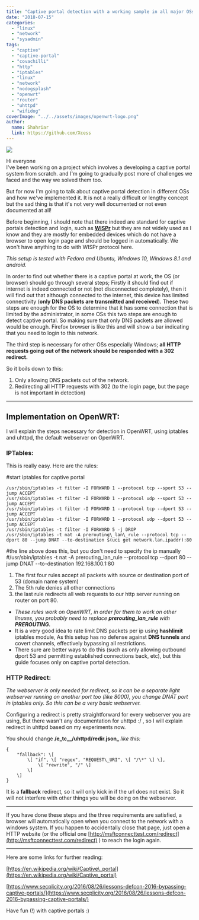 ```yaml
---
title: "Captive portal detection with a working sample in all major OSs!"
date: "2018-07-15"
categories: 
  - "linux"
  - "network"
  - "sysadmin"
tags: 
  - "captive"
  - "captive-portal"
  - "covachilli"
  - "http"
  - "iptables"
  - "linux"
  - "network"
  - "nodogsplash"
  - "openwrt"
  - "router"
  - "uhttpd"
  - "wifidog"
coverImage: "../../assets/images/openwrt-logo.png"
author:
  name: Shahriar
  link: https://github.com/Xcess
---
```


![](../../assets/images/openwrt-logo.png)

Hi everyone  
I've been working on a project which involves a developing a captive portal system from scratch. and I'm going to gradually post more of challenges we faced and the way we solved them too.

But for now I'm going to talk about captive portal detection in different OSs and how we've implemented it. It is not a really difficult or lengthy concept but the sad thing is that it's not very well documented or not even documented at all!

Before beginning, I should note that there indeed are standard for captive portals detection and login, such as [**WISPr**](https://en.wikipedia.org/wiki/WISPr) but they are not widely used as I know and they are mostly for embedded devices which do not have a browser to open login page and should be logged in automatically. We won't have anything to do with WISPr protocol here.

_This setup is tested with Fedora and Ubuntu, Windows 10, Windows 8.1 and android._

In order to find out whether there is a captive portal at work, the OS (or browser) should go through several steps; Firstly it should find out if internet is indeed connected or not (not disconnected completely), then it will find out that although connected to the internet, this device has limited connectivity (**only DNS packets are transmitted and received**). These two steps are enough for the OS to determine that it has some connection that is limited by the administrator, in some OSs this two steps are enough to detect captive portal. So making sure that only DNS packets are allowed would be enough. Firefox browser is like this and will show a bar indicating that you need to login to this network.

The third step is necessary for other OSs especially Windows; **all HTTP requests going out of the network should be responded with a 302 redirect.**

So it boils down to this:

1. Only allowing DNS packets out of the network.
2. Redirecting all HTTP requests with 302 (to the login page, but the page is not important in detection)

* * *

## Implementation on OpenWRT:

I will explain the steps necessary for detection in OpenWRT, using iptables and uhttpd, the default webserver on OpenWRT.

### IPTables:

This is really easy. Here are the rules:

#start iptables for captive portal

```
/usr/sbin/iptables -t filter -I FORWARD 1 --protocol tcp --sport 53 --jump ACCEPT
/usr/sbin/iptables -t filter -I FORWARD 1 --protocol udp --sport 53 --jump ACCEPT
/usr/sbin/iptables -t filter -I FORWARD 1 --protocol tcp --dport 53 --jump ACCEPT
/usr/sbin/iptables -t filter -I FORWARD 1 --protocol udp --dport 53 --jump ACCEPT
/usr/sbin/iptables -t filter -I FORWARD 5 -j DROP
/usr/sbin/iptables -t nat -A prerouting\_lan\_rule --protocol tcp --dport 80 --jump DNAT --to-destination $(uci get network.lan.ipaddr):80
```

#the line above does this, but you don't need to specify the ip manually
#/usr/sbin/iptables -t nat -A prerouting\_lan\_rule --protocol tcp --dport 80 --jump DNAT --to-destination 192.168.100.1:80

1. The first four rules accept all packets with source or destination port of 53 (domain name system)
2. The 5th rule denies all other connections
3. the last rule redirects all web requests to our http server running on router on port 80.

- _These rules work on OpenWRT, in order for them to work on other linuxes, you probably need to replace **prerouting\_lan\_rule** with **PREROUTING.**_
- It is a very good idea to rate limit DNS packets per ip using **hashlimit** iptables module, As this setup has no defense against **DNS tunnels** and covert channels, effectively bypassing all restrictions.
- There sure are better ways to do this (such as only allowing outbound dport 53 and permitting established connections back, etc), but this guide focuses only on captive portal detection.

### HTTP Redirect:

_The webserver is only needed for redirect, so it can be a separate light webserver running on another port too (like 8000), you change DNAT port in iptables only. So this can be a very basic webserver._

Configuring a redirect is pretty straightforward for every webserver you are using, But there wasn't any documentation for uhttpd :/ , so I will explain redirect in uhttpd based on my experiments now.

You should change **/e_tc__/uhttpd/redir.json_** _like this:_

```
{
	"fallback": \[
		\[ "if", \[ "regex", "REQUEST\_URI", \[ "/\*" \] \],
			\[ "rewrite", "/" \]
		\]
	\]
}
```

It is a **fallback** redirect, so it will only kick in if the url does not exist. So it will not interfere with other things you will be doing on the webserver.

* * *

If you have done these steps and the three requirements are satisfied, a browser will automatically open when you connect to the network with a windows system. If you happen to accidentally close that page, just open a HTTP website (or the official one [http://msftconnecttest.com/redirect](http://msftconnecttest.com/redirect) ) to reach the login again.

* * *

Here are some links for further reading:

[https://en.wikipedia.org/wiki/Captive\_portal](https://en.wikipedia.org/wiki/Captive_portal)

[https://www.secplicity.org/2016/08/26/lessons-defcon-2016-bypassing-captive-portals/](https://www.secplicity.org/2016/08/26/lessons-defcon-2016-bypassing-captive-portals/)

Have fun (!) with captive portals :)
